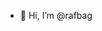 - 👋 Hi, I’m @rafbag

<!---
rafbag/rafbag is a ✨ special ✨ repository because its `README.md` (this file) appears on your GitHub profile.
You can click the Preview link to take a look at your changes.
--->
